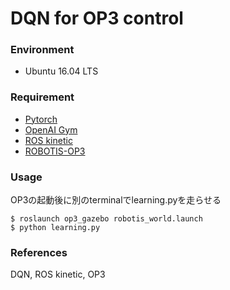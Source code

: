 # DQN for OP3 control

### Environment
- Ubuntu 16.04 LTS

### Requirement
- [Pytorch](https://pytorch.org/)  
- [OpenAI Gym](https://gym.openai.com/)  
- [ROS kinetic](http://wiki.ros.org/kinetic/Installation/Ubuntu)  
- [ROBOTIS-OP3](https://github.com/ROBOTIS-GIT/ROBOTIS-OP3 )  

### Usage
OP3の起動後に別のterminalでlearning.pyを走らせる  
~~~
$ roslaunch op3_gazebo robotis_world.launch  
$ python learning.py
~~~
### References
 

DQN, ROS kinetic, OP3
